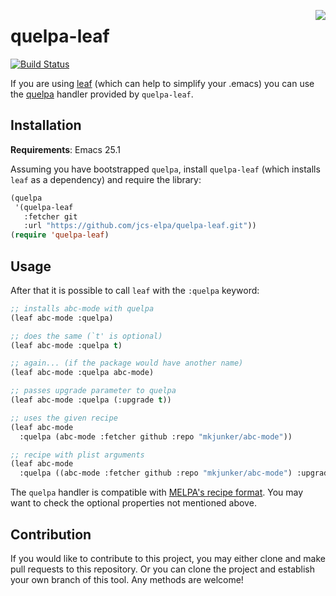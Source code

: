 <a href="https://github.com/quelpa/quelpa"><img align="right" src="https://github.com/quelpa/quelpa/raw/master/logo/quelpa-logo-h64.png"></a>
# quelpa-leaf

[![Build Status](https://travis-ci.org/jcs-elpa/quelpa-leaf.svg?branch=master)](https://travis-ci.org/jcs-elpa/quelpa-leaf)

If you are using [leaf](https://github.com/conao3/leaf.el) (which can help to simplify your .emacs) you can use the [quelpa](https://github.com/quelpa/quelpa) handler provided by `quelpa-leaf`.

## Installation

**Requirements**: Emacs 25.1

Assuming you have bootstrapped `quelpa`, install `quelpa-leaf` (which installs
`leaf` as a dependency) and require the library:

```el
(quelpa
 '(quelpa-leaf
   :fetcher git
   :url "https://github.com/jcs-elpa/quelpa-leaf.git"))
(require 'quelpa-leaf)
```

## Usage

After that it is possible to call `leaf` with the `:quelpa` keyword:

```cl
;; installs abc-mode with quelpa
(leaf abc-mode :quelpa)

;; does the same (`t' is optional)
(leaf abc-mode :quelpa t)

;; again... (if the package would have another name)
(leaf abc-mode :quelpa abc-mode)

;; passes upgrade parameter to quelpa
(leaf abc-mode :quelpa (:upgrade t))

;; uses the given recipe
(leaf abc-mode
  :quelpa (abc-mode :fetcher github :repo "mkjunker/abc-mode"))

;; recipe with plist arguments
(leaf abc-mode
  :quelpa ((abc-mode :fetcher github :repo "mkjunker/abc-mode") :upgrade t))
```

The `quelpa` handler is compatible with [MELPA's recipe format](https://github.com/melpa/melpa#recipe-format). You may want to check the optional properties not mentioned above.

## Contribution

If you would like to contribute to this project, you may either
clone and make pull requests to this repository. Or you can
clone the project and establish your own branch of this tool.
Any methods are welcome!
